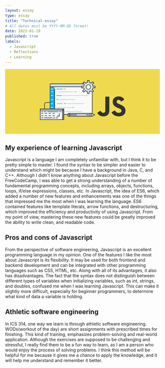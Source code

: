 ```yaml
---
layout: essay
type: essay
title: "Technical-essay"
# All dates must be YYYY-MM-DD format!
date: 2023-01-19
published: true
labels:
  - Javascript
  - Reflections
  - Learning
---
```


<img class="img-fluid" src="../img/JsPic.png"> 


## My experience of learning Javascript
Javascript is a language I am completely unfamiliar with, but I think it to be pretty simple to master. I found the syntax to be simpler and easier to understand which might be because I have a background in Java, C, and C++. Although I didn't know anything about Javascript before the FreeCodeCamp, I was able to get a strong understanding of a number of fundamental programming concepts, including arrays, objects, functions, loops, if/else expressions, classes, etc. In Javascript, the idea of ES6, which added a number of new features and enhancements was one of the things that impressed me the most when I was learning the language. ES6 contained features like template literals, arrow functions, and destructuring, which improved the efficiency and productivity of using Javascript. From my point of view, mastering these new features could be greatly improved the ability to write clean, and readable code.

## Pros and cons of Javascript
From the perspective of software engineering, Javascript is an excellent programming language in my opinion. One of the features I like the most about Javascript is its flexibility. It may be used for both frontend and backend development and can be integrated with other programming languages such as CSS, HTML, etc. Along with all of its advantages, it also has disadvantages. The fact that the syntax does not distinguish between different types of variables when initializing variables, such as int, strings, and doubles, confused me when I was learning Javascript. This can make it slightly more difficult, especially for beginner programmers, to determine what kind of data a variable is holding.

## Athletic software engineering
In ICS 314, one way we learn is through athletic software engineering. WODs(workout of the day) are short assignments with prescribed times for finishing. This kind of training, emphasizes problem-solving and real-world application. Although the exercises are supposed to be challenging and stressful, I really find them to be a fun way to learn, as I am a person who would enjoy the process of solving problems. I think this method will be helpful for me because it gives me a chance to apply the knowledge, and it will help me understand and remember it better.
